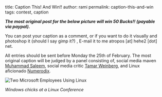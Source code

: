 title: Caption This! And Win!!
author: rami
permalink: caption-this-and-win
tags: contest, caption

_**The most original post for the below picture will win 50 Bucks!! (payable via paypal).**_

You can post your caption as a comment, or if you want to do it visually and photoshop it (should I say gimp it?) , E-mail it to me atropos [at] hehe2 [dot] net.

All entries should be sent before Monday the 25th of February. The most original caption will be judged by a panel consisting of, social media maven [Muhammad Saleem](http://muhammadsaleem.com/), social media critic [Tamar Weinberg](http://www.techipedia.com/), and Linux aficionado [Numerodix](http://www.matusiak.eu/numerodix/blog/).

![Two Microsoft Employees Using Linux]({filename}/images/windows-chicks-losing-their-virginity.jpg)

_Windows chicks at a Linux Conference_
